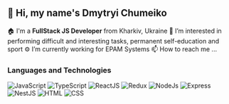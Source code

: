 ## 👋 Hi, my name's **Dmytryi Chumeiko**
🏠 I'm a **FullStack JS Developer** from Kharkiv, Ukraine
👀 I’m interested in performing difficult and interesting tasks, permanent self-education and sport
⚙️ I’m currently working for EPAM Systems
📫 How to reach me ...

### Languages and Technologies ###

![JavaScript](https://img.shields.io/badge/-JavaScript-090909?style=for-the-badge&logo=JavaScript&color=rgba(0,0,0,0.4))
![TypeScript](https://img.shields.io/badge/-TypeScript-090909?style=for-the-badge&logo=TypeScript&color=rgba(0,0,0,0.4))
![ReactJS](https://img.shields.io/badge/-ReactJS-090909?style=for-the-badge&logo=React&color=rgba(0,0,0,0.4))
![Redux](https://img.shields.io/badge/-Redux-090909?style=for-the-badge&logo=Redux&color=rgba(0,0,0,0.4))
![NodeJs](https://img.shields.io/badge/-NodeJs-090909?style=for-the-badge&logo=Node&color=rgba(0,0,0,0.4))
![Express](https://img.shields.io/badge/-Express-090909?style=for-the-badge&logo=Express&color=rgba(0,0,0,0.4))
![NestJS](https://img.shields.io/badge/-NestJS-090909?style=for-the-badge&logo=NestJS&color=rgba(0,0,0,0.4))
![HTML](https://img.shields.io/badge/-HTML-090909?style=for-the-badge&logo=html5&color=rgba(0,0,0,0.4))
![CSS](https://img.shields.io/badge/-CSS-090909?style=for-the-badge&logo=css3&color=rgba(0,0,0,0.4))
